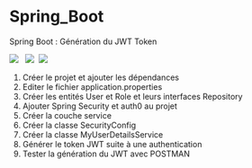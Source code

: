 # Spring_Boot
Spring Boot : Génération du JWT Token
<div>
  <img src="https://img.icons8.com/color/48/000000/spring-logo.png"/> &nbsp;
  <img src="https://img.icons8.com/nolan/48/json.png"/>&nbsp;
  <img src="https://img.icons8.com/color/48/000000/mysql-logo.png"/>&nbsp;
<ol>
   <li>   Créer le projet et ajouter les dépendances </li>
   <li>Editer le fichier application.properties  </li>
   <li>Créer les entités User et Role et leurs interfaces Repository  </li>
   <li>Ajouter Spring Security et auth0 au projet  </li>
  <li> Créer la couche service  </li>
   <li>Créer la classe SecurityConfig  </li>
   <li>Créer la classe MyUserDetailsService </li>
  <li> Générer le token JWT suite à une authentication  </li>
  <li> Tester la génération du JWT avec POSTMAN  </li></ol>
  </div>
